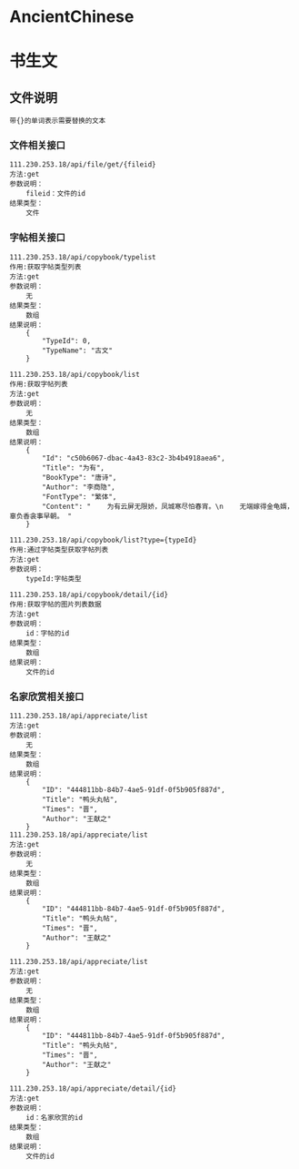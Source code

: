 # AncientChinese
书生文
=====
## 文件说明
    带{}的单词表示需要替换的文本
### 文件相关接口
    111.230.253.18/api/file/get/{fileid}
    方法:get
    参数说明：
        fileid：文件的id
    结果类型：
        文件
### 字帖相关接口
    111.230.253.18/api/copybook/typelist
    作用:获取字帖类型列表
    方法:get
    参数说明：
        无
    结果类型：
        数组
    结果说明：
        {
            "TypeId": 0,
            "TypeName": "古文"
        }
        
    111.230.253.18/api/copybook/list
    作用:获取字帖列表
    方法:get
    参数说明：
        无
    结果类型：
        数组
    结果说明：
        {
            "Id": "c50b6067-dbac-4a43-83c2-3b4b4918aea6",
            "Title": "为有",
            "BookType": "唐诗",
            "Author": "李商隐",
            "FontType": "繁体",
            "Content": "    为有云屏无限娇，凤城寒尽怕春宵。\n    无端嫁得金龟婿，辜负香衾事早朝。 "
        }
     
    111.230.253.18/api/copybook/list?type={typeId}
    作用:通过字帖类型获取字帖列表
    方法:get
    参数说明：
        typeId:字帖类型
        
    111.230.253.18/api/copybook/detail/{id}
    作用:获取字帖的图片列表数据
    方法:get
    参数说明：
        id：字帖的id
    结果类型：
        数组
    结果说明：
        文件的id
### 名家欣赏相关接口
    111.230.253.18/api/appreciate/list
    方法:get
    参数说明：
        无
    结果类型：
        数组
    结果说明：
        {
            "ID": "444811bb-84b7-4ae5-91df-0f5b905f887d",
            "Title": "鸭头丸帖",
            "Times": "晋",
            "Author": "王献之"
        }
    111.230.253.18/api/appreciate/list
    方法:get
    参数说明：
        无
    结果类型：
        数组
    结果说明：
        {
            "ID": "444811bb-84b7-4ae5-91df-0f5b905f887d",
            "Title": "鸭头丸帖",
            "Times": "晋",
            "Author": "王献之"
        }
        
    111.230.253.18/api/appreciate/list
    方法:get
    参数说明：
        无
    结果类型：
        数组
    结果说明：
        {
            "ID": "444811bb-84b7-4ae5-91df-0f5b905f887d",
            "Title": "鸭头丸帖",
            "Times": "晋",
            "Author": "王献之"
        }
    
    111.230.253.18/api/appreciate/detail/{id}
    方法:get
    参数说明：
        id：名家欣赏的id
    结果类型：
        数组
    结果说明：
        文件的id
